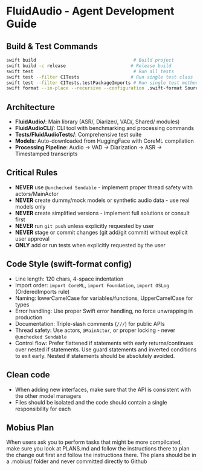 # FluidAudio - Agent Development Guide

## Build & Test Commands

```bash
swift build                                    # Build project
swift build -c release                        # Release build
swift test                                     # Run all tests
swift test --filter CITests                   # Run single test class
swift test --filter CITests.testPackageImports # Run single test method
swift format --in-place --recursive --configuration .swift-format Sources/ Tests/
```

## Architecture

- **FluidAudio/**: Main library (ASR/, Diarizer/, VAD/, Shared/ modules)
- **FluidAudioCLI/**: CLI tool with benchmarking and processing commands
- **Tests/FluidAudioTests/**: Comprehensive test suite
- **Models**: Auto-downloaded from HuggingFace with CoreML compilation
- **Processing Pipeline**: Audio → VAD → Diarization → ASR → Timestamped transcripts

## Critical Rules

- **NEVER** use `@unchecked Sendable` - implement proper thread safety with actors/MainActor
- **NEVER** create dummy/mock models or synthetic audio data - use real models only
- **NEVER** create simplified versions - implement full solutions or consult first
- **NEVER** run `git push` unless explicitly requested by user
- **NEVER** stage or commit changes (git add/git commit) without explicit user approval
- **ONLY** add or run tests when explicitly requested by the user

## Code Style (swift-format config)

- Line length: 120 chars, 4-space indentation
- Import order: `import CoreML`, `import Foundation`, `import OSLog` (OrderedImports rule)
- Naming: lowerCamelCase for variables/functions, UpperCamelCase for types
- Error handling: Use proper Swift error handling, no force unwrapping in production
- Documentation: Triple-slash comments (`///`) for public APIs
- Thread safety: Use actors, `@MainActor`, or proper locking - never `@unchecked Sendable`
- Control flow: Prefer flattened if statements with early returns/continues over nested if statements. Use guard statements and inverted conditions to exit early. Nested if statements should be absolutely avoided.

## Clean code

- When adding new interfaces, make sure that the API is consistent with the other model managers
- Files should be isolated and the code should contain a single responsibility for each

## Mobius Plan

When users ask you to perform tasks that might be more compilcated, make sure you look at PLANS.md and follow the instructions there to plan the change out first and follow the instructions there. The plans should be in a .mobius/ folder and never committed directly to Github
